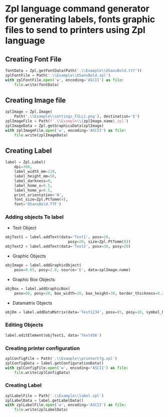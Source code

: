 # Zpl language command generator for generating labels, fonts graphic files to send to printers using Zpl language

## Creating Font File

```py
fontData = Zpl.getFontData(Path('.\\Example\\OSansBold.ttf'))
zplFontFile = Path('.\\Example\\OSansBold.zpl')
with zplFontFile.open('w', encoding='ASCII') as file:
    file.write(fontData)
```

## Creating Image file

```py
zplImage = Zpl.Image(
    Path('.\\Example\\settings_FILL1.png'), destination='E')
zplImageFile = Path(f'.\\Example\\{zplImage.name}.zpl')
zplImageData = Zpl.getGraphicsData(zplImage)
with zplImageFile.open('w', encoding='ASCII') as file:
    file.write(zplImageData)
```

## Creating Label

```py
label = Zpl.Label(
    dpi=300,
    label_width_mm=120,
    label_height_mm=50,
    label_darkness=0,
    label_home_x=0.5,
    label_home_y=0.5,
    print_orientation='N',
    font_size=Zpl.PtTomm(4),
    font='OSansBold.TTF')
```

### Adding objects To label
- Text Object
```py
objText1 = label.addText(data='Text1', posx=10,
                            posy=20, size=Zpl.PtTomm(8))
objText2 = label.addText(data='Text2', posx=30, posy=20)
```
- Graphic Objects
```py
objImage = label.addGraphicObject(
    posx=0.85, posy=2.0, source='E', data=zplImage.name)
```
- Graphic Box Objects
```py
objBox = label.addGraphicBox(
    posx=60, posy=20, box_width=20, box_height=30, border_thickness=0.25)
```
- Datamatrix Objects
```py
objDm = label.addDataMatrix(data='Test1234', posx=85, posy=10, symbol_height=4, columns=40, rows=40)  # noqa: F841
```
### Editing Objects
```py
label.editElement(objText1, data='Text456')
```
### Creating printer configuration
```py
zplConfigFile = Path('.\\Example\\printerCfg.zpl')
zplConfigData = label.getConfigurationData()
with zplConfigFile.open('w', encoding='ASCII') as file:
    file.write(zplConfigData)
```
### Creating Label
```py
zplLabelFile = Path('.\\Example\\label.zpl')
zplLabelData = label.getLabelData()
with zplLabelFile.open('w', encoding='ASCII') as file:
    file.write(zplLabelData)
```